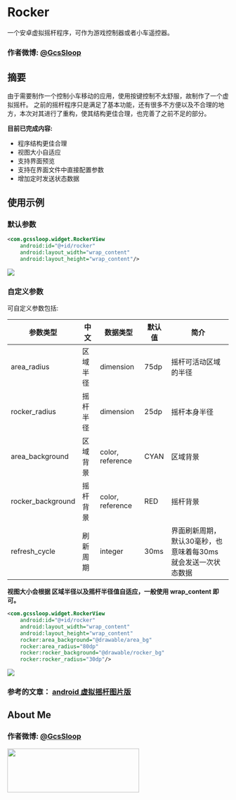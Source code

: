 # Rocker

一个安卓虚拟摇杆程序，可作为游戏控制器或者小车遥控器。

### 作者微博: [@GcsSloop](http://weibo.com/GcsSloop)

## 摘要
由于需要制作一个控制小车移动的应用，使用按键控制不太舒服，故制作了一个虚拟摇杆。
之前的摇杆程序只是满足了基本功能，还有很多不方便以及不合理的地方，本次对其进行了重构，使其结构更佳合理，也完善了之前不足的部分。

**目前已完成内容:**

* 程序结构更佳合理
* 视图大小自适应
* 支持界面预览
* 支持在界面文件中直接配置参数
* 增加定时发送状态数据

## 使用示例

### 默认参数

``` xml
<com.gcssloop.widget.RockerView
	android:id="@+id/rocker"
	android:layout_width="wrap_content"
	android:layout_height="wrap_content"/>
```
![](http://ww1.sinaimg.cn/large/005Xtdi2jw1f4y0d7x353j30dw0mot99.jpg)
 
### 自定义参数
可自定义参数包括:

参数类型          | 中文     | 数据类型         | 默认值 |简介
------------------|----------|------------------|--------|-----------
area_radius       | 区域半径 | dimension        | 75dp   | 摇杆可活动区域的半径
rocker_radius     | 摇杆半径 | dimension        | 25dp   | 摇杆本身半径
area_background   | 区域背景 | color, reference | CYAN   | 区域背景
rocker_background | 摇杆背景 | color, reference | RED    | 摇杆背景
refresh_cycle     | 刷新周期 | integer          | 30ms   | 界面刷新周期，默认30毫秒，也意味着每30ms就会发送一次状态数据

> 
**视图大小会根据 区域半径以及摇杆半径值自适应，一般使用 wrap_content 即可。**

``` xml
<com.gcssloop.widget.RockerView
	android:id="@+id/rocker"
	android:layout_width="wrap_content"
	android:layout_height="wrap_content"
	rocker:area_background="@drawable/area_bg"
	rocker:area_radius="80dp"
	rocker:rocker_background="@drawable/rocker_bg"
	rocker:rocker_radius="30dp"/>
```

![](http://ww3.sinaimg.cn/large/005Xtdi2jw1f4y1bofuu5j30dw0mota1.jpg)



### 参考的文章： [android 虚拟摇杆图片版](http://blog.csdn.net/jwzhangjie/article/details/8839744)


## About Me

### 作者微博: [@GcsSloop](http://weibo.com/GcsSloop)

<a href="https://github.com/GcsSloop/SloopBlog/blob/master/FINDME.md" target="_blank"> <img src="http://ww4.sinaimg.cn/large/005Xtdi2gw1f1qn89ihu3j315o0dwwjc.jpg" width=300 height=100 /> </a>



